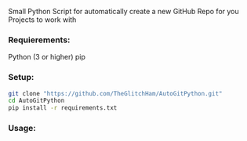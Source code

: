 Small Python Script for automatically create a new GitHub Repo for you Projects to work with

### Requierements:

Python (3 or higher)
pip

### Setup:

```bash
git clone "https://github.com/TheGlitchHam/AutoGitPython.git"
cd AutoGitPython
pip install -r requirements.txt
```

### Usage:
